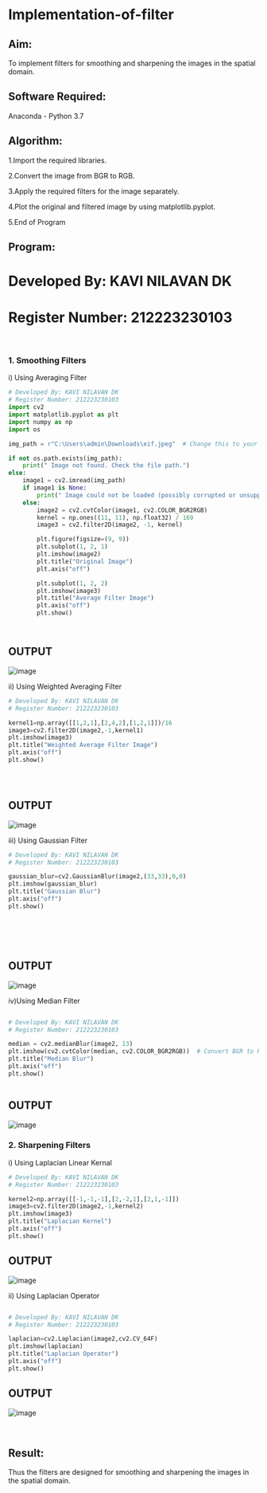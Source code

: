 # Implementation-of-filter
## Aim:
To implement filters for smoothing and sharpening the images in the spatial domain.

## Software Required:
Anaconda - Python 3.7

## Algorithm:

1.Import the required libraries.

2.Convert the image from BGR to RGB.

3.Apply the required filters for the image separately.

4.Plot the original and filtered image by using matplotlib.pyplot.

5.End of Program

## Program:
# Developed By: KAVI NILAVAN DK
# Register Number: 212223230103
</br>

### 1. Smoothing Filters

i) Using Averaging Filter
```Python
# Developed By: KAVI NILAVAN DK
# Register Number: 212223230103
import cv2
import matplotlib.pyplot as plt
import numpy as np
import os

img_path = r"C:\Users\admin\Downloads\eif.jpeg"  # Change this to your correct path

if not os.path.exists(img_path):
    print(" Image not found. Check the file path.")
else:
    image1 = cv2.imread(img_path)
    if image1 is None:
        print(" Image could not be loaded (possibly corrupted or unsupported format).")
    else:
        image2 = cv2.cvtColor(image1, cv2.COLOR_BGR2RGB)
        kernel = np.ones((11, 11), np.float32) / 169
        image3 = cv2.filter2D(image2, -1, kernel)

        plt.figure(figsize=(9, 9))
        plt.subplot(1, 2, 1)
        plt.imshow(image2)
        plt.title("Original Image")
        plt.axis("off")

        plt.subplot(1, 2, 2)
        plt.imshow(image3)
        plt.title("Average Filter Image")
        plt.axis("off")
        plt.show()




```
<h2>OUTPUT</h2>

![image](https://github.com/user-attachments/assets/2c7dc857-62ed-4f30-ae2b-7edfa29a22e7)



ii) Using Weighted Averaging Filter
```Python
# Developed By: KAVI NILAVAN DK
# Register Number: 212223230103

kernel1=np.array([[1,2,1],[2,4,2],[1,2,1]])/16
image3=cv2.filter2D(image2,-1,kernel1)
plt.imshow(image3)
plt.title("Weighted Average Filter Image")
plt.axis("off")
plt.show()





```
<h2>OUTPUT</h2>

![image](https://github.com/user-attachments/assets/5c68eff6-cc5c-4c4f-93e3-71398236f16a)



iii) Using Gaussian Filter
```Python
# Developed By: KAVI NILAVAN DK
# Register Number: 212223230103

gaussian_blur=cv2.GaussianBlur(image2,(33,33),0,0)
plt.imshow(gaussian_blur)
plt.title("Gaussian Blur")
plt.axis("off")
plt.show()







```
<h2>OUTPUT</h2>


![image](https://github.com/user-attachments/assets/33446aaf-e1e7-421e-b69c-665fdc8819ce)


iv)Using Median Filter
```Python

# Developed By: KAVI NILAVAN DK
# Register Number: 212223230103

median = cv2.medianBlur(image2, 13)
plt.imshow(cv2.cvtColor(median, cv2.COLOR_BGR2RGB))  # Convert BGR to RGB for correct color display
plt.title("Median Blur")
plt.axis("off")
plt.show()



```
<h2>OUTPUT</h2>

![image](https://github.com/user-attachments/assets/103d51ba-ced2-43a7-9031-fa6984d7a240)



### 2. Sharpening Filters
i) Using Laplacian Linear Kernal
```Python
# Developed By: KAVI NILAVAN DK
# Register Number: 212223230103

kernel2=np.array([[-1,-1,-1],[2,-2,1],[2,1,-1]])
image3=cv2.filter2D(image2,-1,kernel2)
plt.imshow(image3)
plt.title("Laplacian Kernel")
plt.axis("off")
plt.show()

```
<h2>OUTPUT</h2>

![image](https://github.com/user-attachments/assets/c934f41e-b163-46d8-b0c3-e7fec3cc235a)



ii) Using Laplacian Operator
```Python

# Developed By: KAVI NILAVAN DK
# Register Number: 212223230103

laplacian=cv2.Laplacian(image2,cv2.CV_64F)
plt.imshow(laplacian)
plt.title("Laplacian Operator")
plt.axis("off")
plt.show()


```
<h2>OUTPUT</h2>

![image](https://github.com/user-attachments/assets/5d2fc398-93be-4d5b-b0f1-19d6e70ad58a)


</br>

## Result:
Thus the filters are designed for smoothing and sharpening the images in the spatial domain.
